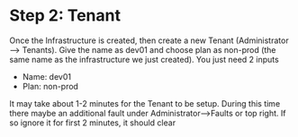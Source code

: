 # Step 2: Tenant

Once the Infrastructure is created, then create a new Tenant (Administrator --> Tenants). Give the name as dev01 and choose plan as non-prod (the same name as the infrastructure we just created). You just need 2 inputs

* Name: dev01
* Plan: non-prod

It may take about 1-2 minutes for the Tenant to be setup. During this time there maybe an additional fault under Administrator-->Faults or top right. If so ignore it for first 2 minutes, it should clear
